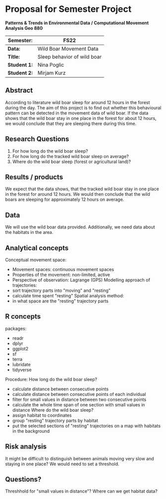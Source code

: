 # Proposal for Semester Project

**Patterns & Trends in Environmental Data / Computational Movement
Analysis Geo 880**

| Semester:      | FS22                              |
|----------------|---------------------------------- |
| **Data:**      | Wild Boar Movement Data           |
| **Title:**     | Sleep behavior of wild boar         |
| **Student 1:** | Nina Poglic                 |
| **Student 2:** | Mirjam Kurz                  |

## Abstract 
<!-- (50-60 words) -->
According to literature wild boar sleep for around 12 hours in the forest during the day. The aim of this project is to find out whether this behavioural pattern can be detected in the movement data of wild boar. If the data shows that the wild boar stay in one place in the forest for about  12 hours, we would conclude that they are sleeping there during this time. 

## Research Questions
<!-- (50-60 words) -->
1. For how long do the wild boar sleep?
1. For how long do the tracked wild boar sleep on average?
2. Where do the wild boar sleep (forest or agricultural land)?

## Results / products
<!-- What do you expect, anticipate? -->
We expect that the data shows, that the tracked wild boar stay in one place in the forest for around 12 hours. We would then conclude that the wild boars are sleeping for approximately 12 hours on average.

## Data
<!-- What data will you use? Will you require additional context data? Where do you get this data from? Do you already have all the data? -->
We will use the wild boar data provided. Additionally, we need data about the habitats in the area. 

## Analytical concepts
<!-- Which analytical concepts will you use? What conceptual movement spaces and respective modelling approaches of trajectories will you be using? What additional spatial analysis methods will you be using? -->
Conceptual movement space:
- Movement spaces: continuous movement spaces
- Properties of the movement: non-limited, active
- Perspective of observation: Lagrange (GPS)
Modelling approach of trajectories:
- sort trajectory parts into "moving" and "resting"
- calculate time spent "resting"
Spatial analysis method:
- in what space are the "resting" trajectory parts


## R concepts
<!-- Which R concepts, functions, packages will you mainly use. What additional spatial analysis methods will you be using? -->
packages:
- readr    
- dplyr 
- ggplot2
- sf
- terra
- lubridate
- tidyverse  

Procedure:
How long do the wild boar sleep?
- calculate distance between consecutive points
- calculate distance between consecutive points of each individual
- filter for small values in distance between two consecutive points
- calculate the whole time span of one section with small values in distance
Where do the wild boar sleep?
- assign habitat to coordinates
- group "resting" trajectory parts by habitat
- put the selected sections of "resting" trajectories on a map with habitats in the background

## Risk analysis
<!-- What could be the biggest challenges/problems you might face? What is your plan B? -->
It might be difficult to distinguish between animals moving very slow and staying in one place? We would need to set a threshold.


## Questions? 
<!-- Which questions would you like to discuss at the coaching session? -->
Threshhold for "small values in distance"?
Where can we get habitat data?
